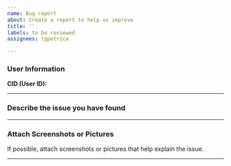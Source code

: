 ```yaml
---
name: Bug report
about: Create a report to help us improve
title: ''
labels: to be reviewed
assignees: tgpetrica

---
```


### **User Information**
**CID (User ID):**
<!-- Enter your CID (user ID) here -->

---

### **Describe the issue you have found**

---

### **Attach Screenshots or Pictures**
If possible, attach screenshots or pictures that help explain the issue.

---
